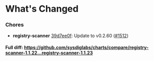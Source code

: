 # What's Changed

### Chores
- **registry-scanner** [39d7ee0f](https://github.com/sysdiglabs/charts/commit/39d7ee0f1c2d9d5d44992f3a1467bc126872534c): Update to v0.2.60 ([#1512](https://github.com/sysdiglabs/charts/issues/1512))
#### Full diff: https://github.com/sysdiglabs/charts/compare/registry-scanner-1.1.22...registry-scanner-1.1.23
